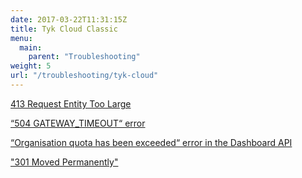 ```yaml
---
date: 2017-03-22T11:31:15Z
title: Tyk Cloud Classic
menu: 
  main:
    parent: "Troubleshooting"
weight: 5
url: "/troubleshooting/tyk-cloud"
---
```


[413 Request Entity Too Large](/troubleshooting/tyk-cloud-classic/413-request-entity-large/)

[“504 GATEWAY_TIMEOUT“ error](/troubleshooting/tyk-cloud-classic/504-gateway-timeout-error/)

[“Organisation quota has been exceeded“ error in the Dashboard API](/troubleshooting/tyk-cloud-classic/organisation-quota-exceeded-error-dashboard-api/)

["301 Moved Permanently"](/troubleshooting/tyk-cloud-classic/301-moved-permanently/)
